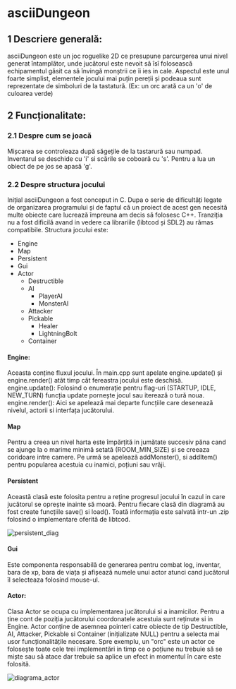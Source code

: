 # **asciiDungeon**

## 1 Descriere generală:
 asciiDungeon este un joc roguelike 2D ce presupune parcurgerea unui nivel generat întamplător, unde jucătorul este nevoit să îsî folosească echipamentul găsit ca să învingă monștrii ce îi ies in cale. 
 Aspectul este unul foarte simplist, elementele jocului mai puțin pereții și podeaua sunt reprezentate de simboluri de la tastatură. (Ex: un orc arată ca un 'o' de culoarea verde)

## 2 Funcționalitate:
### 2.1 Despre cum se joacă
 Mișcarea se controleaza după săgețile de la tastarură sau numpad. Inventarul se deschide cu 'i' si scările se coboară cu 's'. Pentru a lua un obiect de pe jos se apasă 'g'.
### 2.2 Despre structura jocului
 Inițial asciiDungeon a fost conceput in C. Dupa o serie de dificultăți legate de organizarea programului și de faptul că un proiect de acest gen necesită multe obiecte care lucrează împreuna am decis să folosesc C++. Tranziția nu a fost dificilă avand in vedere ca librariile (libtcod și SDL2) au rămas compatibile. Structura jocului este:
- Engine   
- Map
- Persistent
- Gui
- Actor
  - Destructible
  - AI
    - PlayerAI
    - MonsterAI
  - Attacker
  - Pickable
    - Healer
    - LightningBolt
  - Container
  
#### Engine:
Aceasta conține fluxul jocului. În main.cpp sunt apelate engine.update() și engine.render() atât timp căt fereastra jocului este deschisă. 
engine.update():
 Folosind o enumerație pentru flag-uri (STARTUP, IDLE, NEW_TURN) funcția update pornește jocul sau iterează o tură noua.
engine.render():
 Aici se apelează mai departe funcțiile care desenează nivelul, actorii si interfața jucătorului.

#### Map
Pentru a creea un nivel harta este împărțită in jumătate succesiv păna cand se ajunge la o marime minimă setată (ROOM_MIN_SIZE) și se creeaza coridoare intre camere. Pe urmă se apelează addMonster(), si addItem() pentru popularea acestuia cu inamici, poțiuni sau vrăji. 

#### Persistent
Această clasă este folosita pentru a reține progresul jocului în cazul in care jucătorul se oprește inainte să moară. Pentru fiecare clasă din diagramă au fost create funcțiile save() si load(). Toată informația este salvată intr-un .zip folosind o implementare oferită de libtcod.

![persistent_diag](https://user-images.githubusercontent.com/23166665/104303507-d5b1d980-54d2-11eb-8236-b69933a044dc.png)

#### Gui
Este componenta responsabilă de generarea pentru combat log, inventar, bara de xp, bara de viața și afișează numele unui actor atunci cand jucătorul îl selecteaza folosind mouse-ul.

#### Actor:
Clasa Actor se ocupa cu implementarea jucătorului si a inamicilor. Pentru a ține cont de poziția jucătorului coordonatele acestuia sunt reținute si in Engine.
Actor conține de asemnea pointeri catre obiecte de tip Destructible, AI, Attacker, Pickable si Container (inițializate NULL) pentru a selecta mai usor funcționalitățile necesare.
Spre exemplu, un "orc" este un actor ce folosește toate cele trei implementări in timp ce o poțiune  nu trebuie să se miște sau să atace dar trebuie sa aplice un efect in momentul în care este folosită.

![diagrama_actor](https://user-images.githubusercontent.com/23166665/104309194-75bf3100-54da-11eb-9e0f-f38edbb64618.png)




